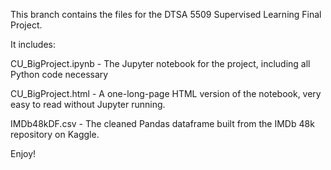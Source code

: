This branch contains the files for the DTSA 5509 Supervised Learning Final Project.

It includes:

CU_BigProject.ipynb - The Jupyter notebook for the project, including all Python code necessary

CU_BigProject.html - A one-long-page HTML version of the notebook, very easy to read without Jupyter running.

IMDb48kDF.csv - The cleaned Pandas dataframe built from the IMDb 48k repository on Kaggle.

Enjoy!
